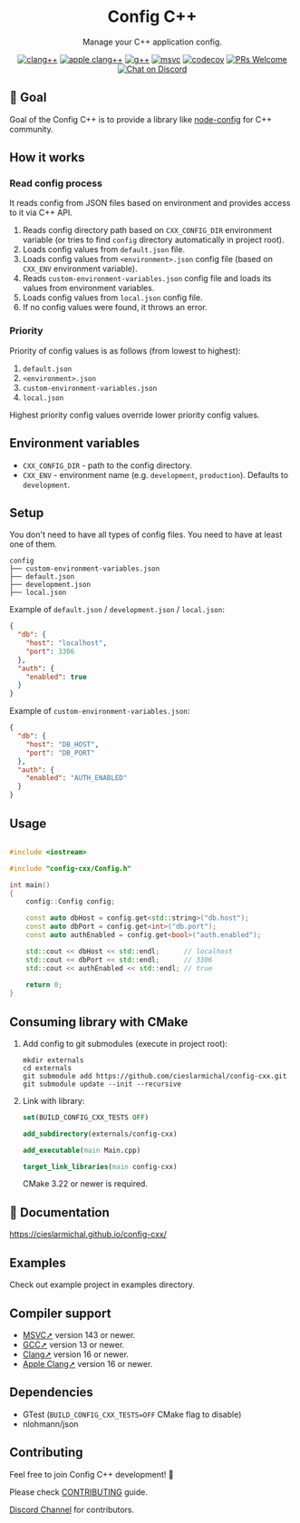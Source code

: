 <div align="center">
  <h1>Config C++</h1>
  <p>Manage your C++ application config.</p>

[![clang++](https://github.com/cieslarmichal/config-cxx/actions/workflows/linux-clang-build.yml/badge.svg?branch=main)](https://github.com/cieslarmichal/config-cxx/actions/workflows/linux-clang-build.yml?query=branch%3Amain)
[![apple clang++](https://github.com/cieslarmichal/config-cxx/actions/workflows/macos-clang-build.yml/badge.svg?branch=main)](https://github.com/cieslarmichal/config-cxx/actions/workflows/macos-clang-build.yml?query=branch%3Amain)
[![g++](https://github.com/cieslarmichal/config-cxx/actions/workflows/linux-gxx-build.yml/badge.svg?branch=main)](https://github.com/cieslarmichal/config-cxx/actions/workflows/linux-gxx-build.yml?query=branch%3Amain)
[![msvc](https://github.com/cieslarmichal/config-cxx/actions/workflows/windows-msvc-build.yml/badge.svg?branch=main)](https://github.com/cieslarmichal/config-cxx/actions/workflows/windows-msvc-build.yml?query=branch%3Amain)
[![codecov](https://codecov.io/github/cieslarmichal/config-cxx/branch/main/graph/badge.svg?token=0RTV4JFH2U)](https://codecov.io/github/cieslarmichal/config-cxx)
[![PRs Welcome](https://img.shields.io/badge/PRs-welcome-brightgreen.svg?style=flat-square)](http://makeapullrequest.com)
[![Chat on Discord](https://img.shields.io/badge/chat-discord-blue?style=flat&logo=discord)](https://discord.gg/h2ur8H6mK6)
</div>

## 🎯 Goal

Goal of the Config C++ is to provide a library like [node-config](https://github.com/node-config/node-config) for C++
community.

## How it works

### Read config process

It reads config from JSON files based on environment and provides access to it via C++ API.

1. Reads config directory path based on `CXX_CONFIG_DIR` environment variable (or tries to find `config` directory
   automatically in
   project root).
2. Loads config values from `default.json` file.
3. Loads config values from `<environment>.json` config file (based on `CXX_ENV` environment variable).
4. Reads `custom-environment-variables.json` config file and loads its values from environment variables.
5. Loads config values from `local.json` config file.
6. If no config values were found, it throws an error.

### Priority

Priority of config values is as follows (from lowest to highest):

1. `default.json`
2. `<environment>.json`
3. `custom-environment-variables.json`
4. `local.json`

Highest priority config values override lower priority config values.

## Environment variables

- `CXX_CONFIG_DIR` - path to the config directory.
- `CXX_ENV` - environment name (e.g. `development`, `production`). Defaults to `development`.

## Setup

You don't need to have all types of config files. You need to have at least one of them.

```
config
├── custom-environment-variables.json
├── default.json
├── development.json
├── local.json
```

Example of `default.json` / `development.json` / `local.json`:

```json
{
  "db": {
    "host": "localhost",
    "port": 3306
  },
  "auth": {
    "enabled": true
  }
}
```

Example of `custom-environment-variables.json`:

```json
{
  "db": {
    "host": "DB_HOST",
    "port": "DB_PORT"
  },
  "auth": {
    "enabled": "AUTH_ENABLED"
  }
}
```

## Usage

```cpp

#include <iostream>

#include "config-cxx/Config.h"

int main()
{
    config::Config config;

    const auto dbHost = config.get<std::string>("db.host");
    const auto dbPort = config.get<int>("db.port");
    const auto authEnabled = config.get<bool>("auth.enabled");

    std::cout << dbHost << std::endl;      // localhost
    std::cout << dbPort << std::endl;      // 3306
    std::cout << authEnabled << std::endl; // true
    
    return 0;
}

```

## Consuming library with CMake

1. Add config to git submodules (execute in project root):

    ```
    mkdir externals
    cd externals
    git submodule add https://github.com/cieslarmichal/config-cxx.git
    git submodule update --init --recursive
    ```

2. Link with library:

    ```cmake
    set(BUILD_CONFIG_CXX_TESTS OFF)
    
    add_subdirectory(externals/config-cxx)
    
    add_executable(main Main.cpp)
    
    target_link_libraries(main config-cxx)
    ```
   CMake 3.22 or newer is required.

## 📖 Documentation

https://cieslarmichal.github.io/config-cxx/

## Examples

Check out example project in examples directory.

## Compiler support

- [MSVC➚](https://en.wikipedia.org/wiki/Microsoft_Visual_Studio) version 143 or newer.
- [GCC➚](https://gcc.gnu.org/) version 13 or newer.
- [Clang➚](https://clang.llvm.org/) version 16 or newer.
- [Apple Clang➚](https://clang.llvm.org/) version 16 or newer.

## Dependencies

- GTest (```BUILD_CONFIG_CXX_TESTS=OFF``` CMake flag to disable)
- nlohmann/json

## Contributing

Feel free to join Config C++ development! 🚀

Please check [CONTRIBUTING](https://github.com/cieslarmichal/config-cxx/blob/main/CONTRIBUTING.md) guide.

[Discord Channel](https://discord.gg/h2ur8H6mK6) for contributors.
